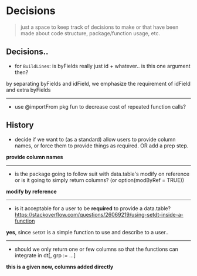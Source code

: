 # Decisions

> just a space to keep track of decisions to make or that have been made about code structure, package/function usage, etc.

## Decisions..

* for `BuildLines`: is byFields really just id + whatever.. is this one argument then?

by separating byFields and idField, we emphasize the requirement of idField and extra byFields 

----

* use @importFrom pkg fun to decrease cost of repeated function calls?




## History

* decide if we want to (as a standard) allow users to provide column names, or force them to provide things as required. OR add a prep step.

**provide column names**

----

* is the package going to follow suit with data.table's modify on reference or is it going to simply return columns? (or option(modByRef = TRUE))

**modify by reference**

----

* is it acceptable for a user to be **required** to provide a data.table? https://stackoverflow.com/questions/26069219/using-setdt-inside-a-function

**yes**, since `setDT` is a simple function to use and describe to a user.. 

----

* should we only return one or few columns so that the functions can integrate in dt[, grp := ...]

**this is a given now, columns added directly**
